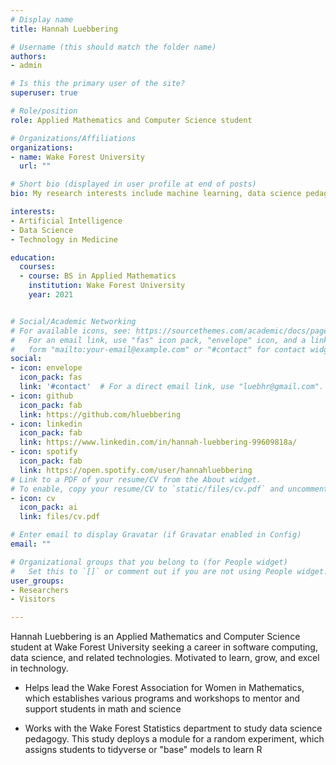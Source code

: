 ```yaml
---
# Display name
title: Hannah Luebbering

# Username (this should match the folder name)
authors:
- admin

# Is this the primary user of the site?
superuser: true

# Role/position
role: Applied Mathematics and Computer Science student

# Organizations/Affiliations
organizations:
- name: Wake Forest University
  url: ""

# Short bio (displayed in user profile at end of posts)
bio: My research interests include machine learning, data science pedagogy, and software computing.

interests:
- Artificial Intelligence
- Data Science
- Technology in Medicine

education:
  courses:
  - course: BS in Applied Mathematics
    institution: Wake Forest University
    year: 2021


# Social/Academic Networking
# For available icons, see: https://sourcethemes.com/academic/docs/page-builder/#icons
#   For an email link, use "fas" icon pack, "envelope" icon, and a link in the
#   form "mailto:your-email@example.com" or "#contact" for contact widget.
social:
- icon: envelope
  icon_pack: fas
  link: '#contact'  # For a direct email link, use "luebhr@gmail.com".
- icon: github
  icon_pack: fab
  link: https://github.com/hluebbering
- icon: linkedin
  icon_pack: fab
  link: https://www.linkedin.com/in/hannah-luebbering-99609818a/
- icon: spotify
  icon_pack: fab
  link: https://open.spotify.com/user/hannahluebbering
# Link to a PDF of your resume/CV from the About widget.
# To enable, copy your resume/CV to `static/files/cv.pdf` and uncomment the lines below.
- icon: cv
  icon_pack: ai
  link: files/cv.pdf

# Enter email to display Gravatar (if Gravatar enabled in Config)
email: ""

# Organizational groups that you belong to (for People widget)
#   Set this to `[]` or comment out if you are not using People widget.
user_groups:
- Researchers
- Visitors

---
```


Hannah Luebbering is an Applied Mathematics and Computer Science student at Wake Forest University seeking a career in software computing, data science, and related technologies. Motivated to learn, grow, and excel in technology. 

* Helps lead the Wake Forest Association for Women in Mathematics, which establishes various programs and workshops to mentor and support students in math and science 

* Works with the Wake Forest Statistics department to study data science pedagogy. This study deploys a module for a random experiment, which assigns students to tidyverse or "base" models to learn R


